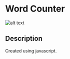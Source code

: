 # Word Counter
![alt text](http://sethjfreeman.xyz/git-hub-repo-images/text-to-binary.jpg)

## Description

Created using javascript.
